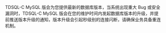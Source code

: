 TDSQL-C MySQL 版会为您提供最新的数据库版本，当系统出现重大 Bug 或安全漏洞时，TDSQL-C MySQL 版会在您的维护时间内发起数据库版本的升级，并提前推送版本升级的通知，版本升级会引起秒级别的连接闪断，请确保业务具备重连机制。
